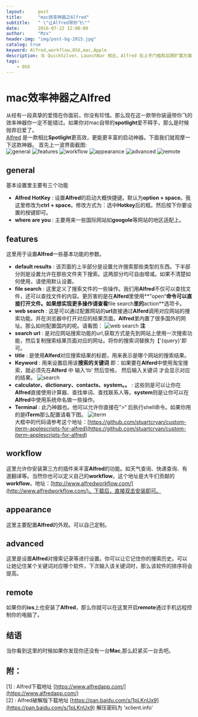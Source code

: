 ```yaml
---
layout:     post
title:      "mac效率神器之Alfred"
subtitle:   " \"让Alfred带你飞\""
date:       2016-07-22 12:00:00
author:     "Mzx"
header-img: "img/post-bg-2015.jpg"
catalog: true
keyword: Alfred,workflow,OSX,mac,Apple
description: 与 QuickSilver、LaunchBar 相比，Alfred 在上手门槛和后期扩展方面，都更加便捷和低成本，所以对于一般消费者，Alfred 可能是更好的选择。不过本文看似基础，但即使读者已使用 Alfred 多时，我也敢说：看完本文，你仍能或多或少了解到一些「新鲜玩意儿」。
tags:
    - OSX
---
```



# mac效率神器之Alfred  
从经有一段真挚的爱情在你面前，你没有珍惜。那么现在这一款带你装逼带你飞的效率神器你一定不能错过。如果你对mac自带的**spotlight**爱不释手，那么是时候抛弃旧爱了。  
[Alfred](https://www.alfredapp.com/) 是一款相比**Spotlight**更高效，更能更丰富的启动神器。下面我们就观摩一下这款神器。
首先上一波界面截图:  
![general](http://7xwfcm.com2.z0.glb.qiniucdn.com/img/alfred_img_1.png)
![features](http://7xwfcm.com2.z0.glb.qiniucdn.com/img/alfred_img_2.png)
![workflow](http://7xwfcm.com2.z0.glb.qiniucdn.com/img/alfred_img_3.png)
![appearance](http://7xwfcm.com2.z0.glb.qiniucdn.com/img/alfred_img_4.png)
![advanced](http://7xwfcm.com2.z0.glb.qiniucdn.com/img/alfred_img_5.png)
![remote](http://7xwfcm.com2.z0.glb.qiniucdn.com/img/alfred_img_6.png) 

## **general**

基本设置里主要有三个功能  

* **Alfred HotKey** : 设置**Alfred**的启动大概快捷键。默认为**option + space**。我这里修改为**ctrl + space**。修改方式为：选中**Hotkey**后的框。然后按下你要设置的按键即可。
* **where are you** : 主要用来一些国际网站如**googole**等网站的地区适配上。

## **features**  

这里用于设置**Alfred**一些基本功能的参数。  

* **default results** : 该页面的上半部分是设置允许搜索那些类型的东西。下半部分则是设置允许在那些文件夹下搜索。这两部分均可自由增减。如果不清楚如何使用，请使用默认设置。
* **file search** : 这里定义了搜索文件的一些操作。我们用**Alfred**不仅可以查找文件，还可以查找文件的内容。更厉害的是在**Alferd**里使用**”open“**命令可以直接打开文件。如果想实现更多操作请查看**file search**里的**action**选项卡。
* **web search** : 这是可以通过配置网站的**url**直接通过**Alferd**调用对应网站的搜索功能。并在浏览器中打开对应的结果页面。**Alfred**里内置了很多国外的网址。那么如何配置国内的呢。请看图：
![web search](http://7xwfcm.com2.z0.glb.qiniucdn.com/alfred_img_7.jpg)
**注**  
 * **search url** : 是对应网站搜索功能的url,获取方式是先到网站上使用一次搜索功能，然后复制搜索结果页面对应的网址。将你的搜索词替换为【'{query}'即可。
 * **title** : 是使用**Alferd**对应搜索结果的标题，用来表示是哪个网站的搜索结果。
 * **Keyword** : 用来设置启用该**搜索的关键词** 即：如果要在**Alferd**中使用淘宝搜索，就必须先在**Alferd** 中 输入‘tb’ 然后空格， 然后输入关键词 才会显示对应的结果。
 ![search](http://7xwfcm.com2.z0.glb.qiniucdn.com/img/alfred_img_8.jpg)
* **calculator、dictionary、contacts、system。。** : 这些则是可以让你在**Alfred**直接使用计算器、查找单词、查找联系人等。**system**则是让你可以在**Alfred**中使用系统命名做一些操作。
* **Terminal** : 此乃神器也。他可以允许你直接在”>“ 后执行shell命令。如果你用的是**iTerm**那么配置请看下图。
![iterm](http://7xwfcm.com2.z0.glb.qiniucdn.com/img/alfred_img_9.jpg)  
大框中的代码请参考这个地址：[https://github.com/stuartcryan/custom-iterm-applescripts-for-alfred](https://github.com/stuartcryan/custom-iterm-applescripts-for-alfred)

##  **workflow**  
这里允许你安装第三方的插件来丰富**Alfred**的功能。如天气查询、快递查询、有道翻译等。当然你也可以定义自己的**workflow**。这个地址是大牛们贡献的**workflow**。地址：[http://www.alfredworkflow.com/](http://www.alfredworkflow.com/)。下载后，直接双击安装即可。  
##  **appearance**  
这里主要配置**Alfred**的外观。可以自己定制。  
##  **advanced**   
这里是设置**Alfred**对搜索记录等进行设置。你可以让它记住你的搜索历史。可以让她记住某个关键词对应哪个软件，下次输入该关键词时，那么该软件的排序将会提高。  
##  **remote**    
如果你的**ios**上也安装了**Alfred**，那么你就可以在这里开启**remote**通过手机远程控制你的电脑了。

## 结语
当你看到这里的时候如果你发现你还没有一台**Mac**,那么赶紧买一台去吧。
## 附：
[1] : Alfred下载地址 [https://www.alfredapp.com/](https://www.alfredapp.com/)  
[2] : Alfred破解版下载地址 [https://pan.baidu.com/s/1pLKnUx9](https://pan.baidu.com/s/1pLKnUx9)
解压密码为 ‘xclient.info’
